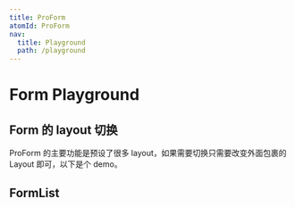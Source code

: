 ```yaml
---
title: ProForm
atomId: ProForm
nav:
  title: Playground
  path: /playground
---
```


# Form Playground

## Form 的 layout 切换

ProForm 的主要功能是预设了很多 layout，如果需要切换只需要改变外面包裹的 Layout 即可，以下是个 demo。

<code src="../../packages/form/src/demos/layout-change.tsx" ></code>

## FormList

<code src="../../packages/form/src/components/FormItem/Group/demos/customize.tsx" title="ProForm.List" ></code>
